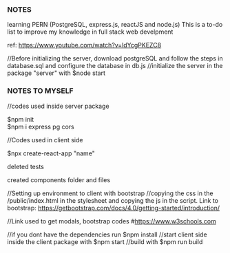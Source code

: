 ### NOTES ###

learning PERN (PostgreSQL, express.js, reactJS and node.js)
This is a to-do list to improve my knowledge in full stack web develpment 

ref: https://www.youtube.com/watch?v=ldYcgPKEZC8



//Before initializing the server, download postgreSQL and follow the steps in database.sql and configure the database in db.js
//initialize the server in the package "server" with $node start


### NOTES TO MYSELF ###

//codes used inside server package

$npm init       
$npm i express pg cors

//Codes used in client side

$npx create-react-app "name"

deleted tests

created components folder and files

//Setting up environment to client with bootstrap //copying the css in the /public/index.html in the stylesheet and 
copying the js in the script.
Link to bootstrap: https://getbootstrap.com/docs/4.0/getting-started/introduction/

//Link used to get modals, bootstrap codes #https://www.w3schools.com

//if you dont have the dependencies run $npm install
//start client side inside the client package with $npm start 
//build with $npm run build
